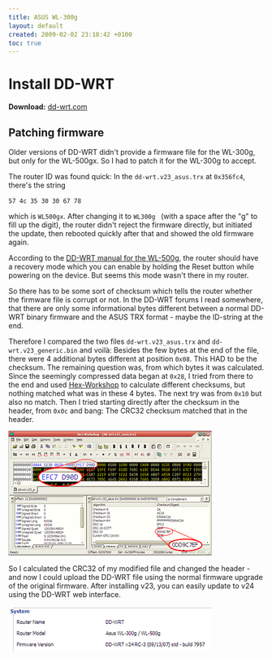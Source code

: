 ```yaml
---
title: ASUS WL-300g
layout: default
created: 2009-02-02 23:18:42 +0100
toc: true
---
```

# Install DD-WRT

**Download:** [dd-wrt.com](http://www.dd-wrt.com/dd-wrtv2/down.php?path=downloads%2Fv24-sp1%2FConsumer%2FAsus%2FWL300g/)

## Patching firmware

Older versions of DD-WRT didn't provide a firmware file for the WL-300g, but only for the WL-500gx. So I had to patch it for the WL-300g to accept.

The router ID was found quick: In the `dd-wrt.v23_asus.trx` at `0x356fc4`, there's the string

```
57 4c 35 30 30 67 78
```

which is `WL500gx`. After changing it to `WL300g ` (with a space after the "g" to fill up the digit), the router didn't reject the firmware directly, but initiated the update, then rebooted quickly after that and showed the old firmware again.

According to the [DD-WRT manual for the WL-500g](http://www.dd-wrt.com/wiki/index.php/Installation#Asus_WL500G</u>.28Original.29), the router should have a recovery mode which you can enable by holding the Reset button while powering on the device. But seems this mode wasn't there in my router.

So there has to be some sort of checksum which tells the router whether the firmware file is corrupt or not. In the DD-WRT forums I read somewhere, that there are only some informational bytes different between a normal DD-WRT binary firmware and the ASUS TRX format - maybe the ID-string at the end.

Therefore I compared the two files `dd-wrt.v23_asus.trx` and `dd-wrt.v23_generic.bin` and voilà: Besides the few bytes at the end of the file, there were 4 additional bytes different at position `0x08`. This HAD to be the checksum. The remaining question was, from which bytes it was calculated. Since the seemingly compressed data began at `0x28`, I tried from there to the end and used [Hex-Workshop](http://www.hexworkshop.com/) to calculate different checksums, but nothing matched what was in these 4 bytes. The next try was from `0x10` but also no match. Then I tried starting directly after the checksum in the header, from `0x0c` and bang: The CRC32 checksum matched that in the header.

![Hex Workshop Screenshot](hexworks.png)

So I calculated the CRC32 of my modified file and changed the header - and now I could upload the DD-WRT file using the normal firmware upgrade of the original firmware. After installing v23, you can easily update to v24 using the DD-WRT web interface.

![DD-WRT Version Info](ddwrt.png)
